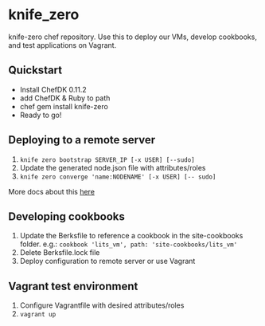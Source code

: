 # knife_zero
knife-zero chef repository. Use this to deploy our VMs, develop cookbooks, and test applications on Vagrant.

## Quickstart
- Install ChefDK 0.11.2
- add ChefDK & Ruby to path
- chef gem install knife-zero
- Ready to go!

## Deploying to a remote server
1. `knife zero bootstrap SERVER_IP [-x USER] [--sudo]`
2. Update the generated node.json file with attributes/roles
3. `knife zero converge 'name:NODENAME' [-x USER] [-- sudo]`

More docs about this [here](https://knife-zero.github.io/)

## Developing cookbooks
1. Update the Berksfile to reference a cookbook in the site-cookbooks folder. e.g.: `cookbook 'lits_vm', path: 'site-cookbooks/lits_vm'`
2. Delete Berksfile.lock file
3. Deploy configuration to remote server or use Vagrant

## Vagrant test environment
1. Configure Vagrantfile with desired attributes/roles
2. `vagrant up`
